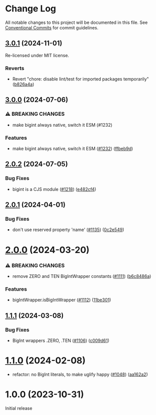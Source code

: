 # Change Log

All notable changes to this project will be documented in this file.
See [Conventional Commits](https://conventionalcommits.org) for commit guidelines.

## [3.0.1](https://github.com/ExodusMovement/hydra/compare/@exodus/bigint@3.0.0...@exodus/bigint@3.0.1) (2024-11-01)

Re-licensed under MIT license.

### Reverts

- Revert "chore: disable lint/test for imported packages temporarily" ([b826a4a](https://github.com/ExodusMovement/hydra/commit/b826a4a49ddd77048958986a59b1eadf7430cc7e))

## [3.0.0](https://github.com/ExodusMovement/exodus-core/compare/@exodus/bigint@2.0.2...@exodus/bigint@3.0.0) (2024-07-06)

### ⚠ BREAKING CHANGES

- make bigint always native, switch it ESM (#1232)

### Features

- make bigint always native, switch it ESM ([#1232](https://github.com/ExodusMovement/exodus-core/issues/1232)) ([ffbeb9d](https://github.com/ExodusMovement/exodus-core/commit/ffbeb9d73dcb89d34667d6d7f8db14139dbb7b12))

## [2.0.2](https://github.com/ExodusMovement/exodus-core/compare/@exodus/bigint@2.0.1...@exodus/bigint@2.0.2) (2024-07-05)

### Bug Fixes

- bigint is a CJS module ([#1218](https://github.com/ExodusMovement/exodus-core/issues/1218)) ([e482cf4](https://github.com/ExodusMovement/exodus-core/commit/e482cf44eff24f90919465de178bda94a6fc3f91))

## [2.0.1](https://github.com/ExodusMovement/exodus-core/compare/@exodus/bigint@2.0.0...@exodus/bigint@2.0.1) (2024-04-01)

### Bug Fixes

- don't use reserved property 'name' ([#1135](https://github.com/ExodusMovement/exodus-core/issues/1135)) ([0c2e549](https://github.com/ExodusMovement/exodus-core/commit/0c2e54936e322c0f5eeeae4794b0d89be6896408))

# [2.0.0](https://github.com/ExodusMovement/exodus-core/compare/@exodus/bigint@1.1.1...@exodus/bigint@2.0.0) (2024-03-20)

### ⚠ BREAKING CHANGES

- remove ZERO and TEN BigIntWrapper constants ([#1111](https://github.com/ExodusMovement/exodus-core/issues/1111)) ([b6c8486a](https://github.com/ExodusMovement/exodus-core/commit/b6c8486acd388d7fac0139e062f9c9009fe76785))

### Features

- bigIntWrapper.isBigIntWrapper ([#1112](https://github.com/ExodusMovement/exodus-core/issues/1112)) ([11be301](https://github.com/ExodusMovement/exodus-core/commit/11be301a62c12b001cdbd027d14aa5f41fdcf885))

## [1.1.1](https://github.com/ExodusMovement/exodus-core/compare/@exodus/bigint@1.1.0...@exodus/bigint@1.1.1) (2024-03-08)

### Bug Fixes

- BigInt wrappers .ZERO, .TEN ([#1106](https://github.com/ExodusMovement/exodus-core/issues/1106)) ([c009d61](https://github.com/ExodusMovement/exodus-core/commit/c009d610c5f9648a6e3e1e7b4f0d5bc6a93936ea))

# [1.1.0](https://github.com/ExodusMovement/exodus-core/compare/@exodus/bigint@1.0.0...@exodus/bigint@1.1.0) (2024-02-08)

- refactor: no BigInt literals, to make uglify happy ([#1048](https://github.com/ExodusMovement/exodus-core/issues/1048)) ([aa162a2](https://github.com/ExodusMovement/exodus-core/commit/aa162a23b7f55cfcf3c9db3a1321742f39d1e9ec))

# 1.0.0 (2023-10-31)

Initial release
